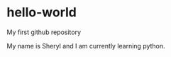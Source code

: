 # hello-world
My first github repository
<p>My name is Sheryl and I am currently learning python.</p>
